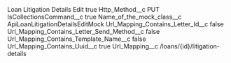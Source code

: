 <?xml version="1.0" encoding="UTF-8"?>
<CustomMetadata xmlns="http://soap.sforce.com/2006/04/metadata" xmlns:xsi="http://www.w3.org/2001/XMLSchema-instance" xmlns:xsd="http://www.w3.org/2001/XMLSchema">
    <label>Loan Litigation Details Edit</label>
    <protected>true</protected>
    <values>
        <field>Http_Method__c</field>
        <value xsi:type="xsd:string">PUT</value>
    </values>
    <values>
        <field>IsCollectionsCommand__c</field>
        <value xsi:type="xsd:boolean">true</value>
    </values>
    <values>
        <field>Name_of_the_mock_class__c</field>
        <value xsi:type="xsd:string">ApiLoanLitigationDetailsEditMock</value>
    </values>
    <values>
        <field>Url_Mapping_Contains_Letter_Id__c</field>
        <value xsi:type="xsd:boolean">false</value>
    </values>
    <values>
        <field>Url_Mapping_Contains_Letter_Send_Method__c</field>
        <value xsi:type="xsd:boolean">false</value>
    </values>
    <values>
        <field>Url_Mapping_Contains_Template_Name__c</field>
        <value xsi:type="xsd:boolean">false</value>
    </values>
    <values>
        <field>Url_Mapping_Contains_Uuid__c</field>
        <value xsi:type="xsd:boolean">true</value>
    </values>
    <values>
        <field>Url_Mapping__c</field>
        <value xsi:type="xsd:string">/loans/{id}/litigation-details</value>
    </values>
</CustomMetadata>
